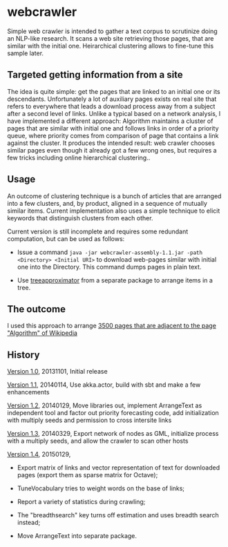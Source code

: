 webcrawler
==========

Simple web crawler is intended to gather a text corpus to scrutinize doing an NLP-like research. It scans a web site retrieving those pages, that are similar with the initial one. Heirarchical clustering allows to fine-tune this sample later.


Targeted getting information from a site
-----------------------------------------
The idea is quite simple: get the pages that are linked to an initial one or its descendants. Unfortunately a lot of auxiliary pages exists on real site that refers to everywhere that leads a download process away from a subject after a second level of links. Unlike a typical based on a network analysis, I have implemented a different approach: Algorithm maintains a cluster of pages that are similar with initial one and follows links in order of a priority queue, where priority comes from comparison of page that contains a link against the cluster. It produces the intended result: web crawler chooses similar pages even though it already got a few wrong ones, but requires a few tricks including online hierarchical clustering..
 
Usage
-------
An outcome of clustering technique is a bunch of articles that are arranged 
into a few clusters, and, by product, aligned in a sequence of mutually similar items. Current implementation also uses a simple technique to elicit keywords that distinguish clusters from each other.

Current version is still incomplete and requires some redundant computation, but can be used as follows:

 * Issue a command `java -jar webcrawler-assembly-1.1.jar -path <Directory> <Initial URI>` to download 
 web-pages similar with initial one into the Directory. This command dumps pages
 in plain text.

 * Use [treeapproximator](https://github.com/electricmind/treeapproximator) from a separate package to arrange items in a tree.

The outcome
-----------
I used this approach to arrange 
[3500 pages that are adjacent to the page "Algorithm" of Wikipedia](http://electricmind.github.io/demo/treeapproximator/2013-11-04-an-outcome-of-hierarchical-clustering-of-wikipedia-pages.html)

History
---------

[Version 1.0](https://github.com/electricmind/webcrawler/tree/v.1.0), 20131101, Initial release

[Version 1.1](https://github.com/electricmind/webcrawler/tree/v.1.1), 20140114, Use akka.actor, build with sbt and make a few enhancements

[Version 1.2](https://github.com/electricmind/webcrawler/tree/v.1.2), 20140129, Move libraries out, implement ArrangeText as independent tool and factor out priority forecasting code, add initialization with multiply seeds and permission to cross intersite links

[Version 1.3](https://github.com/electricmind/webcrawler/tree/v.1.3), 20140329, Export network of nodes as GML, initialize process with a multiply seeds, and allow the crawler to scan other hosts

[Version 1.4](https://github.com/electricmind/webcrawler/tree/v.1.4), 20150129,

 * Export matrix of links and vector representation of text for downloaded pages (export them as sparse matrix for Octave);
     
 * TuneVocabulary tries to weight words on the base of links;
 
 * Report a variety of statistics during crawling;
 
 * The "breadthsearch" key turns off estimation and uses breadth search instead;
 
 * Move ArrangeText into separate package.
